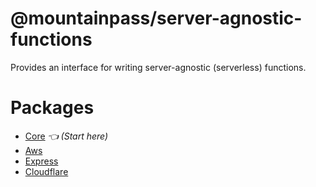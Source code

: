 # @mountainpass/server-agnostic-functions

Provides an interface for writing server-agnostic (serverless) functions.

# Packages

- [Core](/packages/core/) *👈 (Start here)*
- [Aws](/packages/aws/)
- [Express](/packages/express/)
- [Cloudflare](/packages/cloudflare/)

